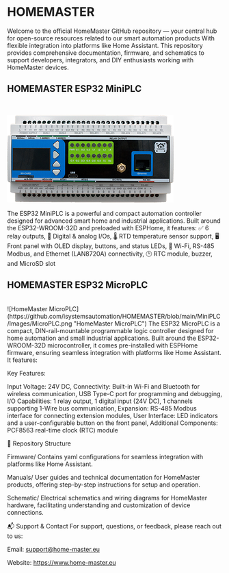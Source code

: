 # HOMEMASTER

Welcome to the official HomeMaster GitHub repository — your central hub for open-source resources related to our smart automation products With flexible integration into platforms like Home Assistant. This repository provides comprehensive documentation, firmware, and schematics to support developers, integrators, and DIY enthusiasts working with HomeMaster devices.

<h2><b>HOMEMASTER ESP32 MiniPLC</b></h2> <br>

![HomeMaster MiniPLC](https://github.com/isystemsautomation/HOMEMASTER/blob/main/MiniPLC/Images/MiniPLC2.png "HomeMaster MiniPLC")

The ESP32 MiniPLC is a powerful and compact automation controller designed for advanced smart home and industrial applications. Built around the ESP32-WROOM-32D and preloaded with ESPHome, it features: ✅ 6 relay outputs, 🔌 Digital & analog I/Os, 🌡 RTD temperature sensor support, 🖥 Front panel with OLED display, buttons, and status LEDs, 📶 Wi-Fi, RS-485 Modbus, and Ethernet (LAN8720A) connectivity, 🕒 RTC module, buzzer, and MicroSD slot

<h2><b>HOMEMASTER ESP32 MicroPLC</b></h2> <br>
![HomeMaster MicroPLC](https://github.com/isystemsautomation/HOMEMASTER/blob/main/MiniPLC/Images/MicroPLC.png "HomeMaster MicroPLC")
The ESP32 MicroPLC is a compact, DIN-rail-mountable programmable logic controller designed for home automation and small industrial applications. Built around the ESP32-WROOM-32D microcontroller, it comes pre-installed with ESPHome firmware, ensuring seamless integration with platforms like Home Assistant.​ It features:

Key Features:

Input Voltage: 24V DC​, Connectivity: Built-in Wi-Fi and Bluetooth for wireless communication, USB Type-C port for programming and debugging​, 
I/O Capabilities: 1 relay output, 1 digital input (24V DC), 1 channels supporting 1-Wire bus communication​, Expansion: RS-485 Modbus interface for connecting extension modules, User Interface: LED indicators and a user-configurable button on the front panel​, Additional Components: PCF8563 real-time clock (RTC) module

📂 Repository Structure​



Firmware/
Contains yaml configurations for seamless integration with platforms like Home Assistant.​

Manuals/
User guides and technical documentation for HomeMaster products, offering step-by-step instructions for setup and operation.​

Schematic/
Electrical schematics and wiring diagrams for HomeMaster hardware, facilitating understanding and customization of device connections.



📬 Support & Contact
For support, questions, or feedback, please reach out to us:

Email: support@home-master.eu

Website: https://www.home-master.eu

